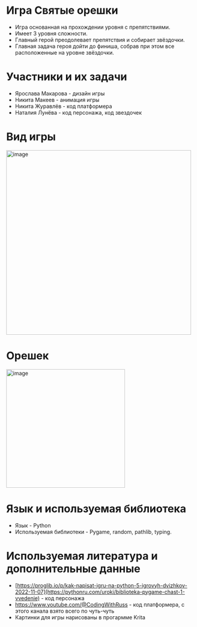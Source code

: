 # Игра Святые орешки
 - Игра основанная на прохождении уровня с препятствиями. 
 - Имеет 3 уровня сложности. 
 - Главный герой преодолевает препятствия и собирает звёздочки. 
 - Главная задача героя дойти до финиша, собрав при этом все расположенные на уровне звёздочки. 

# Участники и их задачи 
 - Ярослава Макарова - дизайн игры
 - Никита Макеев - анимация игры
 - Никита Журавлёв - код платформера
 - Наталия Лунёва - код персонажа, код звездочек

# Вид игры
<img width="492" alt="image" src="https://user-images.githubusercontent.com/131642251/234784365-3ec3b516-ca3a-4276-abd9-4ae1b0f222ed.png">

# Орешек 
<img width="316" alt="image" src="https://user-images.githubusercontent.com/131642251/236786879-4f2ea147-1320-4937-ae96-d9780e714510.png">

# Язык и используемая библиотека 
  - Язык - Python
  - Используемая библиотеки - Pygame, random, pathlib, typing.

  # Используемая литература и дополнительные данные 
 - [https://proglib.io/p/kak-napisat-igru-na-python-5-igrovyh-dvizhkov-2022-11-07](https://pythonru.com/uroki/biblioteka-pygame-chast-1-vvedenie) - код персонажа
 - https://www.youtube.com/@CodingWithRuss - код платформера, с этого канала взято всего по чуть-чуть 
 - Картинки для игры нарисованы в прогармме Krita
